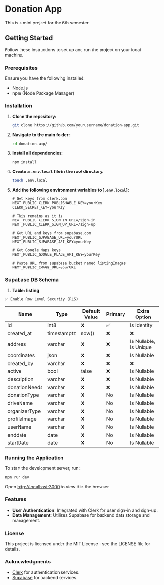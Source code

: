 # Donation App

This is a mini project for the 6th semester.

## Getting Started

Follow these instructions to set up and run the project on your local machine.

### Prerequisites

Ensure you have the following installed:

- Node.js
- npm (Node Package Manager)

### Installation

1. **Clone the repository:**

   ```bash
   git clone https://github.com/yourusername/donation-app.git
   ```

2. **Navigate to the main folder:**

   ```bash
   cd donation-app/
   ```

3. **Install all dependencies:**

   ```bash
   npm install
   ```

4. **Create a `.env.local` file in the root directory:**

   ```bash
   touch .env.local
   ```

5. **Add the following environment variables to [`.env.local`]:**

   ```env
   # Get keys from clerk.com
   NEXT_PUBLIC_CLERK_PUBLISHABLE_KEY=yourKey
   CLERK_SECRET_KEY=yourKey

   # This remains as it is
   NEXT_PUBLIC_CLERK_SIGN_IN_URL=/sign-in
   NEXT_PUBLIC_CLERK_SIGN_UP_URL=/sign-up

   # Get URL and keys from supabase.com
   NEXT_PUBLIC_SUPABASE_URL=yourURL
   NEXT_PUBLIC_SUPABASE_API_KEY=yourKey

   # Get Google Maps keys
   NEXT_PUBLIC_GOOGLE_PLACE_API_KEY=yourKey

   # Paste URL from supabase bucket named listingImages
   NEXT_PUBLIC_IMAGE_URL=yourURL
   ```

### Supabase DB Schema

1. **Table: listing**
```
✅ Enable Row Level Security (RLS)
```

   | Name          | Type        | Default Value | Primary | Extra Option           |
   | ------------- | ----------- | ------------- | ------- | ---------------------- |
   | id            | int8        | ❌             | ✅    | Is Identity            |
   | created_at    | timestamptz | now()         | ❌      | ❌                      |
   | address       | varchar     | ❌             | ❌      | Is Nullable, Is Unique |
   | coordinates   | json        | ❌             | ❌      | Is Nullable            |
   | created_by    | varchar     | ❌             | ❌      | ❌                      |
   | active        | bool        | false         | ❌      | Is Nullable            |
   | description   | varchar     | ❌             | ❌      | Is Nullable            |
   | donationNeeds | varchar     | ❌             | ❌      | Is Nullable            |
   | donationType  | varchar     | ❌             | No      | Is Nullable            |
   | driveName     | varchar     | ❌             | No      | Is Nullable            |
   | organizerType | varchar     | ❌             | No      | Is Nullable            |
   | profileImage  | varchar     | ❌             | No      | Is Nullable            |
   | userName      | varchar     | ❌             | No      | Is Nullable            |
   | enddate       | date        | ❌             | No      | Is Nullable            |
   | startDate     | date        | ❌             | No      | Is Nullable            |

### Running the Application

To start the development server, run:

```bash
npm run dev
```

Open [http://localhost:3000](http://localhost:3000) to view it in the browser.

### Features

- **User Authentication**: Integrated with Clerk for user sign-in and sign-up.
- **Data Management**: Utilizes Supabase for backend data storage and management.

### License

This project is licensed under the MIT License - see the LICENSE file for details.

### Acknowledgments

- [Clerk](https://clerk.com) for authentication services.
- [Supabase](https://supabase.com) for backend services.
